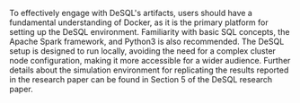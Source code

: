 To effectively engage with DeSQL's artifacts, users should have a fundamental understanding of Docker, as it is the primary platform for setting up the DeSQL environment. Familiarity with basic SQL concepts, the Apache Spark framework, and Python3 is also recommended. The DeSQL setup is designed to run locally, avoiding the need for a complex cluster node configuration, making it more accessible for a wider audience. Further details about the simulation environment for replicating the results reported in the research paper can be found in Section 5 of the DeSQL research paper.
